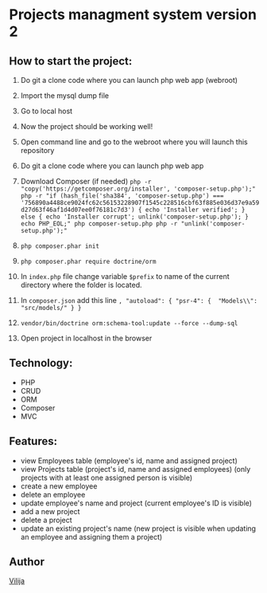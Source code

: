 # Projects managment system version 2

## How to start the project:
1. Do git a clone code where you can launch php web app (webroot)
2. Import the mysql dump file
3. Go to local host
4. Now the project should be working well! 

1. Open command line and go to the webroot where you will launch this repository
2.  Do git a clone code where you can launch php web app
3. Download Composer (if needed) 
``php -r "copy('https://getcomposer.org/installer', 'composer-setup.php');"
php -r "if (hash_file('sha384', 'composer-setup.php') === '756890a4488ce9024fc62c56153228907f1545c228516cbf63f885e036d37e9a59d27d63f46af1d4d07ee0f76181c7d3') { echo 'Installer verified'; } else { echo 'Installer corrupt'; unlink('composer-setup.php'); } echo PHP_EOL;"
php composer-setup.php
php -r "unlink('composer-setup.php');"``
4. ``php composer.phar init``
5. ``php composer.phar require doctrine/orm``
6. In ``index.php`` file change variable ``$prefix`` to name of the current directory where the folder is located.
7. In ``composer.json`` add this line 
``,
    "autoload": {
            "psr-4": { 
                "Models\\": "src/models/"
            }
        }``
8. ``vendor/bin/doctrine orm:schema-tool:update --force --dump-sql``
9. Open project in localhost in the browser

## Technology:
- PHP
- CRUD
- ORM
- Composer
- MVC

## Features:
- view Employees table (employee's id, name and assigned project)
- view Projects table (project's id, name and assigned employees) (only projects with at least one assigned person is visible)
- create a new employee
- delete an employee
- update employee's name and project (current employee's ID is visible)
- add a new project
- delete a project
- update an existing project's name (new project is visible when updating an employee and assigning them a project)

## Author
[Vilija](https://github.com/vikontrimaite)